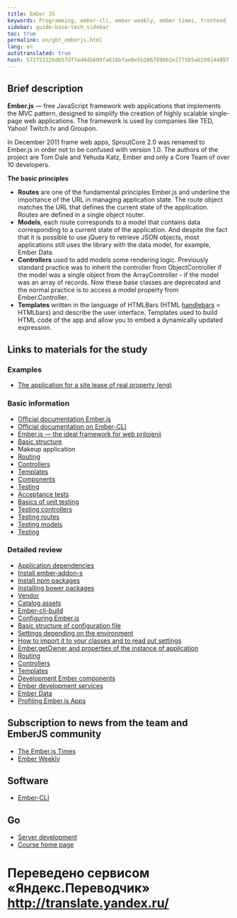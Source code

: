 ```yaml
--- 
title: Ember JS 
keywords: Programming, ember-cli, ember weekly, ember times, frontend 
sidebar: guide-base-tech_sidebar 
toc: true 
permalink: en/gbt_emberjs.html 
lang: en 
autotranslated: true 
hash: 57275222bdb57df7ed4db609fa616bfae8e5b2067890b2e277585ab299144897 
--- 
```


## Brief description 

**Ember.js** — free JavaScript framework web applications that implements the MVC pattern, designed to simplify the creation of highly scalable single-page web applications. The framework is used by companies like TED, Yahoo! Twitch.tv and Groupon. 

In December 2011 frame web apps, SproutCore 2.0 was renamed to Ember.js in order not to be confused with version 1.0. The authors of the project are Tom Dale and Yehuda Katz, Ember and only a Core Team of over 10 developers. 

**The basic principles** 
* **Routes** are one of the fundamental principles Ember.js and underline the importance of the URL in managing application state. The route object matches the URL that defines the current state of the application. Routes are defined in a single object router. 
* **Models**, each route corresponds to a model that contains data corresponding to a current state of the application. And despite the fact that it is possible to use jQuery to retrieve JSON objects, most applications still uses the library with the data model, for example, Ember Data. 
* **Controllers** used to add models some rendering logic. Previously standard practice was to inherit the controller from ObjectController if the model was a single object from the ArrayController - if the model was an array of records. Now these base classes are deprecated and the normal practice is to access a model property from Ember.Controller. 
* **Templates** written in the language of HTMLBars (HTML [handlebars](http://handlebarsjs.com/) = HTMLbars) and describe the user interface. Templates used to build HTML code of the app and allow you to embed a dynamically updated expression. 

## Links to materials for the study 

### Examples 

* [The application for a site lease of real property (eng)](https://guides.emberjs.com/v2.16.0/tutorial/ember-cli/) 

### Basic information 

* [Official documentation Ember.js](https://guides.emberjs.com/v2.16.0/) 
* [Official documentation on Ember-CLI](https://ember-cli.com/user-guide/) 
* [Ember.js — the ideal framework for web prilojenii](https://medium.com/devschacht/graham-cox-ember-the-perfect-framework-for-web-applications-970e817ded98) 
* [Basic structure](https://guides.emberjs.com/release/getting-started/core-concepts/) 
* Makeup application 
* [Routing](https://guides.emberjs.com/release/routing/) 
* [Controllers](https://guides.emberjs.com/release/controllers/) 
* [Templates](https://guides.emberjs.com/release/templates/handlebars-basics/) 
* [Components](https://guides.emberjs.com/release/components/defining-a-component/) 
* [Testing](https://guides.emberjs.com/release/testing/) 
* [Acceptance tests](https://guides.emberjs.com/release/testing/acceptance/) 
* [Basics of unit testing](https://guides.emberjs.com/release/testing/unit-testing-basics/) 
* [Testing controllers](https://guides.emberjs.com/release/testing/testing-controllers/) 
* [Testing routes](https://guides.emberjs.com/release/testing/testing-routes/) 
* [Testing models](https://guides.emberjs.com/release/testing/testing-models/) 
* [Testing](https://guides.emberjs.com/release/testing/testing-components/) 

### Detailed review 

* [Application dependencies](https://guides.emberjs.com/release/addons-and-dependencies/managing-dependencies/) 
* [Install ember-addon-s](gbt_embaddon.html) 
* [Install npm packages](gbt_embnpm.html) 
* [Installing bower packages](gbt_embbower.html) 
* [Vendor](gbt_embvendor.html) 
* [Catalog assets](gbt_embassets.html) 
* [Ember-cli-build](gbt_embclibuild.html) 
* [Configuring Ember.js](https://guides.emberjs.com/release/configuring-ember/configuring-your-app/) 
* [Basic structure of configuration file](gbt_embbaseconf.html) 
* [Settings depending on the environment](gbt_embsetting.html) 
* [How to import it to your classes and to read out settings](gbt_embiosetting.html) 
* [Ember.getOwner and properties of the instance of application](gbt_embgetowner.html) 
* [Routing](gbt_embrout.html) 
* [Controllers](gbt_embcontr.html) 
* [Templates](gbt_embtemp.html) 
* [Development Ember components](gbt_devcomp.html) 
* [Ember development services](gbt_devservic.html) 
* [Ember Data](gbt_emddata.html) 
* [Profiling Ember.js Apps](https://speakerdeck.com/selvagsz/profiling-emberjs-apps) 

## Subscription to news from the team and EmberJS community 

* [The Ember.js Times](https://the-emberjs-times.ongoodbits.com/) 
* [Ember Weekly](http://www.emberweekly.com/) 

## Software 

* [Ember-CLI](https://guides.emberjs.com/v2.16.0/getting-started/quick-start/) 

## Go 

* [Server development](gbt_backend.html) 
* [Course home page](gbt_landing-page.html) 



 # Переведено сервисом «Яндекс.Переводчик» http://translate.yandex.ru/